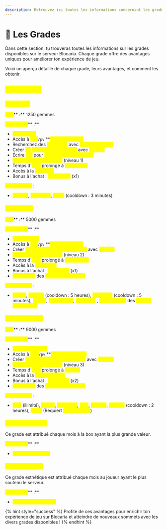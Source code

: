 ```yaml
---
description: Retrouvez ici toutes les informations concernant les grades
---
```


# 👑 Les Grades

Dans cette section, tu trouveras toutes les informations sur les grades disponibles sur le serveur Blocaria. Chaque grade offre des avantages uniques pour améliorer ton expérience de jeu.&#x20;

Voici un aperçu détaillé de chaque grade, leurs avantages, et comment les obtenir.

## <mark style="color:yellow;">Les Grades</mark>

### <mark style="color:yellow;">Grade VIP</mark>

<mark style="color:yellow;">**Prix**</mark>** :** 1250 gemmes

<mark style="color:yellow;">**Avantages**</mark>** :**

* <mark style="color:yellow;">**Préfixe VIP**</mark>
* Accès à <mark style="color:yellow;">**1**</mark><mark style="color:yellow;">** **</mark><mark style="color:yellow;">**`/pv`**</mark><mark style="color:yellow;">** **</mark><mark style="color:yellow;">**supplémentaire**</mark>
* Recherchez des <mark style="color:yellow;">**magasins**</mark> avec <mark style="color:yellow;">**`/qs find <item>`**</mark>
* Créer <mark style="color:yellow;">**un**</mark> <mark style="color:yellow;">**warp supplémentaire**</mark> avec <mark style="color:yellow;">**`/pw set`**</mark>
* Écrire <mark style="color:yellow;">**`[i]`**</mark> pour <mark style="color:yellow;">**montrer l'objet en main**</mark>
* <mark style="color:yellow;">**File d'attente prioritaire**</mark> (niveau 1)
* Temps d'<mark style="color:yellow;">**AFK**</mark> prolongé à <mark style="color:yellow;">**15 minutes**</mark>
* Accès à la <mark style="color:yellow;">**mine VIP**</mark>
* Bonus à l'achat : <mark style="color:yellow;">**Clé Épique**</mark> (x1)

<mark style="color:yellow;">**Commandes**</mark> :&#x20;

* <mark style="color:yellow;">**`/profil`**</mark>, <mark style="color:yellow;">**`/poubelle`**</mark>, <mark style="color:yellow;">**`/feed`**</mark> (cooldown : 3 minutes)

### <mark style="color:yellow;">Grade MVP</mark>

<mark style="color:yellow;">**Prix**</mark>** :** 5000 gemmes

<mark style="color:yellow;">**Avantages**</mark>** :**

* <mark style="color:yellow;">**Préfixe MVP**</mark>
* Accès à <mark style="color:yellow;">**1**</mark><mark style="color:yellow;">** **</mark><mark style="color:yellow;">**`/pv`**</mark><mark style="color:yellow;">** **</mark><mark style="color:yellow;">**supplémentaire**</mark>
* Créer <mark style="color:yellow;">**deux warps supplémentaires**</mark> avec <mark style="color:yellow;">**`/pw set`**</mark>
* <mark style="color:yellow;">**File d'attente prioritaire**</mark> (niveau 2)
* Temps d'<mark style="color:yellow;">**AFK**</mark> prolongé à <mark style="color:yellow;">**30 minutes**</mark>
* Accès à la <mark style="color:yellow;">**mine MVP**</mark>
* Bonus à l'achat : <mark style="color:yellow;">**Clé Divine**</mark> (x1)
* <mark style="color:yellow;">**Avantages**</mark> des <mark style="color:yellow;">**grades précédents**</mark>

<mark style="color:yellow;">**Commandes**</mark> : &#x20;

* <mark style="color:yellow;">**`/craft`**</mark>, <mark style="color:yellow;">**`/repair`**</mark> (cooldown : 5 heures), <mark style="color:yellow;">**`/condense`**</mark> (cooldown : 5 minutes), <mark style="color:yellow;">**`/ptime`**</mark>, <mark style="color:yellow;">**`/enderchest`**</mark>, <mark style="color:yellow;">**`/pweather`**</mark> , <mark style="color:yellow;">**Commandes**</mark> des <mark style="color:yellow;">**grades précédents**</mark>

### <mark style="color:yellow;">Grade Légende</mark>

<mark style="color:yellow;">**Prix**</mark>** :** 9000 gemmes

<mark style="color:yellow;">**Avantages**</mark>** :**

* <mark style="color:yellow;">**Préfixe Légende**</mark>
* Accès à <mark style="color:yellow;">**2**</mark><mark style="color:yellow;">** **</mark><mark style="color:yellow;">**`/pv`**</mark><mark style="color:yellow;">** **</mark><mark style="color:yellow;">**supplémentaires**</mark>
* Créer <mark style="color:yellow;">**trois warps supplémentaires**</mark> avec <mark style="color:yellow;">**`/pw set`**</mark>
* <mark style="color:yellow;">**File d'attente prioritaire**</mark> (niveau 3)
* Temps d'<mark style="color:yellow;">**AFK**</mark> prolongé à <mark style="color:yellow;">**1 heure**</mark>
* Accès à la <mark style="color:yellow;">**mine Légende**</mark>
* Bonus à l'achat : <mark style="color:yellow;">**Clé Divine**</mark> (x2)
* <mark style="color:yellow;">**Avantages**</mark> des <mark style="color:yellow;">**grades précédents**</mark>

<mark style="color:yellow;">**Commandes**</mark> :&#x20;

* <mark style="color:yellow;">**`/fly`**</mark> (illimité), <mark style="color:yellow;">**`/anvil`**</mark>, <mark style="color:yellow;">**`/sell all`**</mark>, <mark style="color:yellow;">**`/hat`**</mark>, <mark style="color:yellow;">**`/invsee`**</mark>, <mark style="color:yellow;">**`/repair`**</mark> (cooldown : 2 heures), <mark style="color:yellow;">**`/glow`**</mark> (Requiert <mark style="color:yellow;">**VIP Premium**</mark>)

### <mark style="color:yellow;">Grade Champion</mark>

Ce grade est attribué chaque mois à la box ayant la plus grande valeur.

<mark style="color:yellow;">**Avantages**</mark>** :**

* <mark style="color:yellow;">**Préfixe Champion**</mark>

### <mark style="color:yellow;">Grade Iconique</mark>

Ce grade esthétique est attribué chaque mois au joueur ayant le plus soutenu le serveur.

<mark style="color:yellow;">**Avantages**</mark>** :**

* <mark style="color:yellow;">**Préfixe personnalisé**</mark>

{% hint style="success" %}
Profite de ces avantages pour enrichir ton expérience de jeu sur Blocaria et atteindre de nouveaux sommets avec les divers grades disponibles !
{% endhint %}
